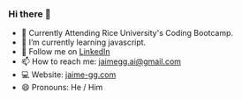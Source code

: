 ### Hi there 👋

<!--
**jaime-gg/jaime-gg** is a ✨ _special_ ✨ repository because its `README.md` (this file) appears on your GitHub profile.

Here are some ideas to get you started:

-->

- 🔭 Currently Attending Rice University's Coding Bootcamp. 
- 🌱 I’m currently learning javascript. 
- 📱 Follow me on [LinkedIn](https://www.linkedin.com/in/jaime-gallegos-garcia-689632220)
- 📫 How to reach me: jaimegg.ai@gmail.com
- 💻 Website: [jaime-gg.com](jaime-gg.com) 
- 😄 Pronouns: He / Him

